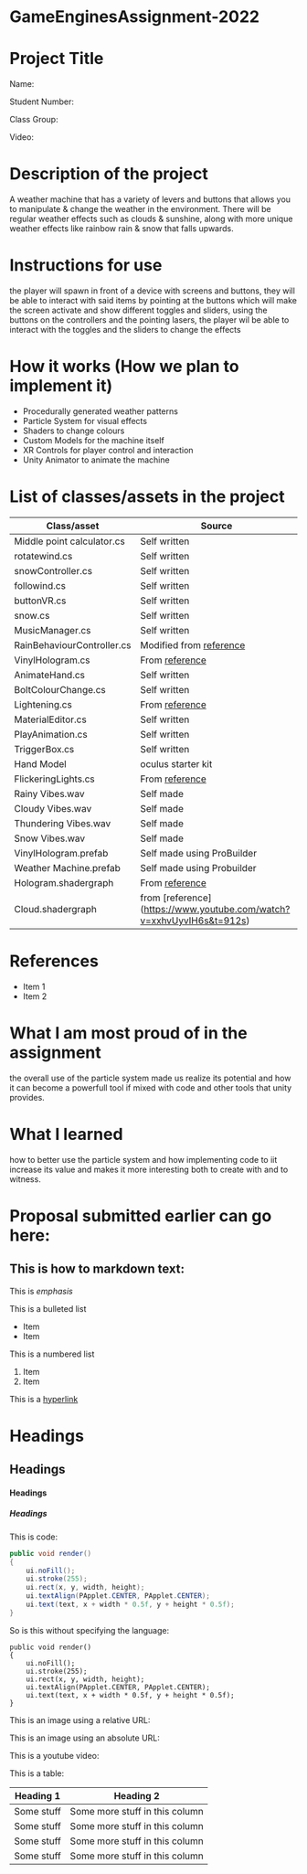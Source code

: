 # GameEnginesAssignment-2022
# Project Title

Name:

Student Number: 

Class Group:

Video:


# Description of the project

A weather machine that has a variety of levers and buttons that allows you to manipulate & change the weather in the environment. There will be regular weather effects such as clouds & sunshine, along with more unique weather effects like rainbow rain & snow that falls upwards.

# Instructions for use

the player will spawn in front of a device with screens and buttons, they will be able to interact with said items by pointing at the buttons which will make the screen activate and show different toggles and sliders, using the buttons on the controllers and the pointing lasers, the player wil be able to interact with the toggles and the sliders to change the effects

# How it works (How we plan to implement it)

- Procedurally generated weather patterns
- Particle System for visual effects
- Shaders to change colours
- Custom Models for the machine itself
- XR Controls for player control and interaction
- Unity Animator to animate the machine



# List of classes/assets in the project

| Class/asset | Source |
|-----------|-----------|
| Middle point calculator.cs | Self written |
| rotatewind.cs | Self written |
| snowController.cs | Self written |
| followind.cs | Self written |
| buttonVR.cs | Self written |
| snow.cs | Self written |
| MusicManager.cs | Self written |
| RainBehaviourController.cs | Modified from [reference](https://docs.unity3d.com/ScriptReference/Gradient.html)|
| VinylHologram.cs |From [reference](https://github.com/skooter500/GE1-2022-2023/blob/master/GE1%20Examples%202022/Assets/AudioViz3.cs)|
| AnimateHand.cs | Self written |
| BoltColourChange.cs | Self written |
| Lightening.cs | From [reference](https://www.youtube.com/watch?v=hCP5w5vTsDc&t=1094s)|
| MaterialEditor.cs | Self written |
| PlayAnimation.cs | Self written |
| TriggerBox.cs | Self written |
| Hand Model | oculus starter kit |
| FlickeringLights.cs | From [reference](https://www.dropbox.com/s/vf20awjj3nul1w0/FlickeringLight.cs?dl=0)|
| Rainy Vibes.wav| Self made |
| Cloudy Vibes.wav| Self made |
| Thundering Vibes.wav| Self made |
| Snow Vibes.wav| Self made |
| VinylHologram.prefab| Self made using ProBuilder |
| Weather Machine.prefab| Self made using Probuilder |
| Hologram.shadergraph| From [reference](https://www.youtube.com/watch?v=KGGB5LFEejg)|
| Cloud.shadergraph| from [reference] (https://www.youtube.com/watch?v=xxhvUyvIH6s&t=912s) |




# References
* Item 1
* Item 2

# What I am most proud of in the assignment

the overall use of the particle system made us realize its potential and how it can become a powerfull tool if mixed with code and other tools that unity provides. 

# What I learned

how to better use the particle system and how implementing code to iit increase its value and makes it more interesting both to create with and to witness.

# Proposal submitted earlier can go here:

## This is how to markdown text:

This is *emphasis*

This is a bulleted list

- Item
- Item

This is a numbered list

1. Item
1. Item

This is a [hyperlink](http://bryanduggan.org)

# Headings
## Headings
#### Headings
##### Headings

This is code:

```Java
public void render()
{
	ui.noFill();
	ui.stroke(255);
	ui.rect(x, y, width, height);
	ui.textAlign(PApplet.CENTER, PApplet.CENTER);
	ui.text(text, x + width * 0.5f, y + height * 0.5f);
}
```

So is this without specifying the language:

```
public void render()
{
	ui.noFill();
	ui.stroke(255);
	ui.rect(x, y, width, height);
	ui.textAlign(PApplet.CENTER, PApplet.CENTER);
	ui.text(text, x + width * 0.5f, y + height * 0.5f);
}
```

This is an image using a relative URL:


This is an image using an absolute URL:


This is a youtube video:



This is a table:

| Heading 1 | Heading 2 |
|-----------|-----------|
|Some stuff | Some more stuff in this column |
|Some stuff | Some more stuff in this column |
|Some stuff | Some more stuff in this column |
|Some stuff | Some more stuff in this column |

